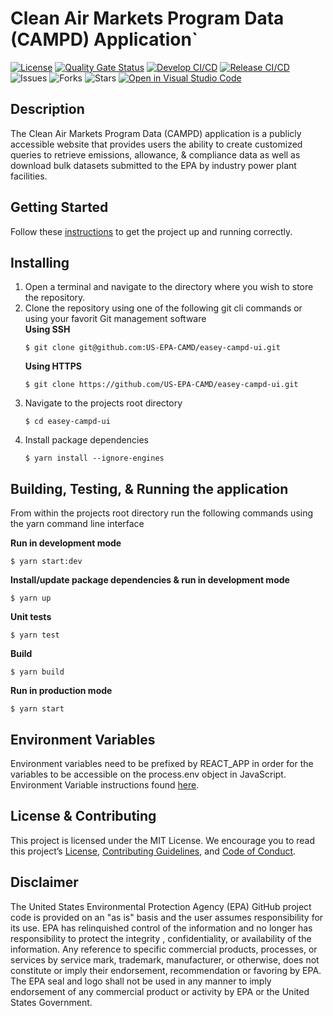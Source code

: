 # Clean Air Markets Program Data (CAMPD) Application`

[![License](https://img.shields.io/github/license/US-EPA-CAMD/easey-campd-ui)](https://github.com/US-EPA-CAMD/easey-campd-ui/blob/develop/LICENSE)
[![Quality Gate Status](https://sonarcloud.io/api/project_badges/measure?project=US-EPA-CAMD_easey-campd-ui&metric=alert_status)](https://sonarcloud.io/dashboard?id=US-EPA-CAMD_easey-campd-ui)
[![Develop CI/CD](https://github.com/US-EPA-CAMD/easey-campd-ui/workflows/Develop%20Branch%20Workflow/badge.svg)](https://github.com/US-EPA-CAMD/easey-campd-ui/actions)
[![Release CI/CD](https://github.com/US-EPA-CAMD/easey-campd-ui/workflows/Release%20Branch%20Workflow/badge.svg)](https://github.com/US-EPA-CAMD/easey-campd-ui/actions)
![Issues](https://img.shields.io/github/issues/US-EPA-CAMD/easey-campd-ui)
![Forks](https://img.shields.io/github/forks/US-EPA-CAMD/easey-campd-ui)
![Stars](https://img.shields.io/github/stars/US-EPA-CAMD/easey-campd-ui)
[![Open in Visual Studio Code](https://open.vscode.dev/badges/open-in-vscode.svg)](https://open.vscode.dev/US-EPA-CAMD/easey-campd-ui)

## Description
The Clean Air Markets Program Data (CAMPD) application is a publicly accessible website that provides users the ability to create customized queries to retrieve emissions, allowance, & compliance data as well as download bulk datasets submitted to the EPA by industry power plant facilities.

## Getting Started
Follow these [instructions](https://github.com/US-EPA-CAMD/devops/blob/master/GETTING-STARTED.md) to get the project up and running correctly.

## Installing
1. Open a terminal and navigate to the directory where you wish to store the repository.
2. Clone the repository using one of the following git cli commands or using your favorit Git management software<br>
    **Using SSH**
    ```
    $ git clone git@github.com:US-EPA-CAMD/easey-campd-ui.git
    ```
    **Using HTTPS**
    ```
    $ git clone https://github.com/US-EPA-CAMD/easey-campd-ui.git
    ```
3. Navigate to the projects root directory
    ```
    $ cd easey-campd-ui
    ```
4. Install package dependencies
    ```
    $ yarn install --ignore-engines
    ```

## Building, Testing, & Running the application
From within the projects root directory run the following commands using the yarn command line interface

**Run in development mode**
```
$ yarn start:dev
```

**Install/update package dependencies & run in development mode**
```
$ yarn up
```

**Unit tests**
```
$ yarn test
```

**Build**
```
$ yarn build
```

**Run in production mode**
```
$ yarn start
```

## Environment Variables
Environment variables need to be prefixed by REACT_APP in order for the variables to be accessible on the process.env object in JavaScript.
Environment Variable instructions found [here](https://github.com/US-EPA-CAMD/devops/blob/master/ENV_INSTRUCTIONS.md).

## License & Contributing
This project is licensed under the MIT License. We encourage you to read this project’s [License](https://github.com/US-EPA-CAMD/devops/blob/master/LICENSE), [Contributing Guidelines](https://github.com/US-EPA-CAMD/devops/blob/master/CONTRIBUTING.md), and [Code of Conduct](https://github.com/US-EPA-CAMD/devops/blob/master/CODE_OF_CONDUCT.md).

## Disclaimer
The United States Environmental Protection Agency (EPA) GitHub project code is provided on an "as is" basis and the user assumes responsibility for its use. EPA has relinquished control of the information and no longer has responsibility to protect the integrity , confidentiality, or availability of the information. Any reference to specific commercial products, processes, or services by service mark, trademark, manufacturer, or otherwise, does not constitute or imply their endorsement, recommendation or favoring by EPA. The EPA seal and logo shall not be used in any manner to imply endorsement of any commercial product or activity by EPA or the United States Government.
